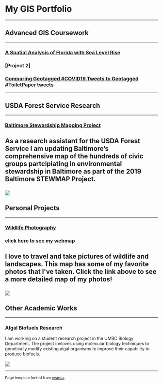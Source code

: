 # My GIS Portfolio
---
## Advanced GIS Coursework 
---
### [A Spatial Analysis of Florida with Sea Level Rise](/project1_486/index.md)
### [Project 2]
### [Comparing Geotagged #COVID19 Tweets to Geotagged #ToiletPaper tweets](/Lab6/index.md)
---
## USDA Forest Service Research
---
### [Baltimore Stewardship Mapping Project](https://www.nrs.fs.fed.us/stew-map/baltimore/)
As a research assistant for the USDA Forest Service I am updating Baltimore’s comprehensive map of the hundreds of civic groups partcipiating in environmental stewardship in Baltimore as part of the 2019 Baltimore STEWMAP Project. 
<br><br>
<img src="images/Screenshot (92).png?raw=true"/>
---
## Personal Projects
---
### [Wildlife Photography](https://www.instagram.com/allthingswild.photos/)
### [click here to see my webmap](/project_photos/index1.md)
I love to travel and take pictures of wildlife and landscapes. This map has some of my favorite photos that I've taken. Click the link above to see a more detailed map of my photos!
<br><br>
<img src="images/PhotoMap.png?raw=true"/>
---
## Other Academic Works
---
### Algal Biofuels Research
I am working on a student research project in the UMBC Biology Department. The project invloves using molecular biology techniques to genetically modify existing algal organisms to improve their capability to produce biofuels.
<br><br>
<img src="images/algae culture.jpg?raw=true"/>

---
<p style="font-size:12px">Page template forked from <a href="https://github.com/evanca/quick-portfolio">evanca</a></p>
<!-- Remove above link if you don't want to attibute -->
